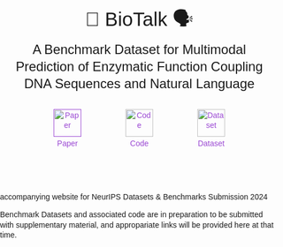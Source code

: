 
<style>
      body {
        font-family: Arial, sans-serif;
        line-height: 1.3;
        /* text-align: center; */
        margin: 0;
        padding: 0;
        /* background-color: #f4f4f4; */
      }
      .container {
        max-width: 1000px;
        margin: 10px auto;
        padding: 10px;
        /* border-radius: 10px; */
        /* box-shadow: 0 0 10px rgba(0, 0, 0, 0.1); */
        text-align: center;
      }
      .textcontainer {
        max-width: 1000px;
        margin: 10px auto;
        padding: 15px;

        text-align: justify;
      }
      .title {
        font-size: 2.5em;
        margin-bottom: 0.5em;
      }
      .description {
        font-size: 1.7em;
      }
      .icons img {
        width: 50px;
        margin: 0 10px;
        vertical-align: middle;
      }
      .icons {
        display: flex;
        flex-direction: row;
        justify-content: center;
        align-items: center;
        flex-wrap: wrap;
        color: #9A47D3;
      }
      .icons a {
        text-align: center;
        margin: 30px;
        text-decoration: none;
        color: inherit;
      }
      
      .icons a:hover img {
        filter: brightness(70%); /* Change color on hover */
    }
      .icons span {
        display: block;
        margin-top: 3px;
      }
      hr {
        margin-top: 1rem;
        margin-bottom: 1rem;
        border: 0;
        border-top: 3px solid #12010d;
    }
</style>

<body>
    <div class="container">
      <div class="title">🧬 BioTalk 🗣️</div>
      <div class="description">
        A Benchmark Dataset for Multimodal Prediction of Enzymatic Function
        Coupling DNA Sequences and Natural Language
      </div>
      <div class="icons">
        <a href="" target="_inline">
          <img
            src="https://img.icons8.com/ios/50/9A47D3/pdf-2--v1.png"
            alt="Paper"
          />
          <span>Paper</span>
        </a>
        <a href="https://github.com/Hoarfrost-Lab/BioTalk" target="_inline">
          <img src="https://img.icons8.com/ios/50/9A47D3/code.png" alt="Code" />
          <span>Code</span>
        </a>
        <a href="https://drive.google.com/drive/folders/1lDpdfMCbW5MSgWoo7ZeAlAUFWkpbegYs" target="_inline">
          <img
            src="https://img.icons8.com/ios-filled/50/9A47D3/database.png"
            alt="Dataset"
          />
          <span>Dataset</span>
        </a>
      </div>
    </div>
  </body>

# 
accompanying website for NeurIPS Datasets &amp; Benchmarks Submission 2024

Benchmark Datasets and associated code are in preparation to be submitted with supplementary material, and appropariate links will be provided here at that time. 
